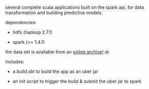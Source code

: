 
several complete scala applications built on the spark api, for data transformation and
building predictive models.

dependencies:

* hdfs (hadoop 2.7.1)

* spark (>= 1.4.1)


the data set is available from an [online archive!](http://www-etud.iro.umontreal.ca/~bergstrj/audioscrobbler_data.html) at:




includes:

* a _build.sbt_ to build the app as an uber jar

* an init script to trigger the build & submit the uber jar to spark

